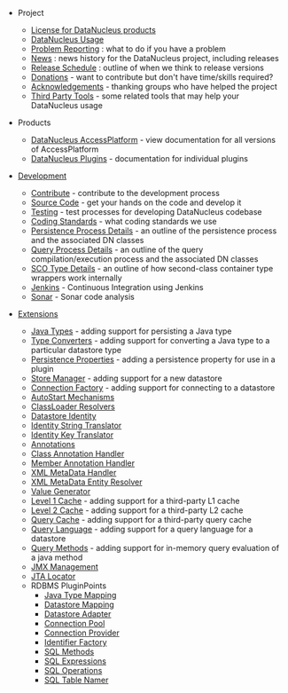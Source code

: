 <head><title>Development</title></head>

* Project
	+ [License for DataNucleus products](license.html)
	+ [DataNucleus Usage](usage.html)
	+ [Problem Reporting](problem_reporting.html) : what to do if you have a problem
	+ [News](news/index.html) : news history for the DataNucleus project, including releases
	+ [Release Schedule](http://www.datanucleus.org/servlet/wiki/display/ENG/Release+and+Plans) : outline of when we think to release versions
	+ [Donations](donations.html) - want to contribute but don't have time/skills required?
	+ [Acknowledgements](acknowledgements.html) - thanking groups who have helped the project
	+ [Third Party Tools](thirdparty_tools.html) - some related tools that may help your DataNucleus usage


* Products
	+ [DataNucleus AccessPlatform](products/accessplatform.html) - view documentation for all versions of AccessPlatform
	+ [DataNucleus Plugins](products/plugins.html) - documentation for individual plugins


* [Development](development/index.html)
	+ [Contribute](development/contribute.html) - contribute to the development process
	+ [Source Code](development/sourcecode.html) - get your hands on the code and develop it
	+ [Testing](development/tests.html) - test processes for developing DataNucleus codebase
	+ [Coding Standards](development/coding_standards.html) - what coding standards we use
	+ [Persistence Process Details](development/persistence_process.html) - an outline of the persistence process and the associated DN classes
	+ [Query Process Details](development/query_details.html) - an outline of the query compilation/execution process and the associated DN classes
	+ [SCO Type Details](development/sco_type_details.html) - an outline of how second-class container type wrappers work internally
	+ [Jenkins](http://jenkins.datanucleus.org) - Continuous Integration using Jenkins
	+ [Sonar](http://sonar.datanucleus.org) - Sonar code analysis


* [Extensions](extensions/index.html)
	+ [Java Types](extensions/java_types.html) - adding support for persisting a Java type
	+ [Type Converters](extensions/type_converter.html) - adding support for converting a Java type to a particular datastore type
	+ [Persistence Properties](extensions/persistence_properties.html) - adding a persistence property for use in a plugin
	+ [Store Manager](extensions/store_manager.html) - adding support for a new datastore
	+ [Connection Factory](extensions/connection_factory.html) - adding support for connecting to a datastore
	+ [AutoStart Mechanisms](extensions/autostart_mechanism.html)
	+ [ClassLoader Resolvers](extensions/classloader_resolver.html)
	+ [Datastore Identity](extensions/datastoreidentity.html)
	+ [Identity String Translator](extensions/identity_string_translator.html)
	+ [Identity Key Translator](extensions/identity_key_translator.html)
	+ [Annotations](extensions/annotations.html)
	+ [Class Annotation Handler](extensions/class_annotation_handler.html)
	+ [Member Annotation Handler](extensions/member_annotation_handler.html)
	+ [XML MetaData Handler](extensions/metadata_handler.html)
	+ [XML MetaData Entity Resolver](extensions/metadata_entityresolver.html)
	+ [Value Generator](extensions/value_generator.html)
	+ [Level 1 Cache](extensions/level1_cache.html) - adding support for a third-party L1 cache
	+ [Level 2 Cache](extensions/level2_cache.html) - adding support for a third-party L2 cache
	+ [Query Cache](extensions/query_cache.html) - adding support for a third-party query cache
	+ [Query Language](extensions/store_query_query.html) - adding support for a query language for a datastore
	+ [Query Methods](extensions/store_query_methods.html) - adding support for in-memory query evaluation of a java method
	+ [JMX Management](extensions/management_server.html)
	+ [JTA Locator](extensions/jta_locator.html)
	+ RDBMS PluginPoints
		- [Java Type Mapping](extensions/rdbms_java_types.html)
		- [Datastore Mapping](extensions/rdbms_datastore_types.html)
		- [Datastore Adapter](extensions/rdbms_datastore_adapter.html)
		- [Connection Pool](extensions/rdbms_connection_pool.html)
		- [Connection Provider](extensions/rdbms_connection_provider.html)
		- [Identifier Factory](extensions/rdbms_identifier_factory.html)
		- [SQL Methods](extensions/rdbms_sql_methods.html)
		- [SQL Expressions](extensions/rdbms_sql_expressions.html)
		- [SQL Operations](extensions/rdbms_sql_operations.html)
		- [SQL Table Namer](extensions/rdbms_sql_table_namer.html)

